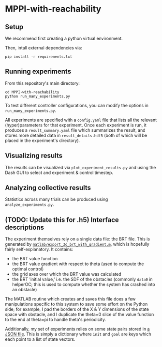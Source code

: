 # MPPI-with-reachability

## Setup

We recommend first creating a python virtual environment.

Then, intall external dependencies via:

```
pip install -r requirements.txt
```

## Running experiments

From this repository's main directory:

```
cd MPPI-with-reachability
python run_many_experiments.py
```

To test different controller configurations, you can modify the options in `run_many_experiments.py`.

All experiments are specified with a `config.yaml` file that lists all the relevant (hyper)parameters for that experiment. Once each experiment is run, it produces a `result_summary.yaml` file which summarizes the result, and stores more detailed data in `result_details.hdf5` (both of which will be placed in the experiment's directory).

## Visualizing results

The results can be visualized via `plot_experiment_results.py` and using the Dash GUI to select and experiment & control timestep.

## Analyzing collective results

Statistics across many trials can be produced using `analyze_experiments.py`.

## (TODO: Update this for .h5) Interface descriptions

The experiment themselves rely on a single data file: the BRT file. This is generated by [`matlab/export_3d_brt_with_gradient.m`](matlab/export_3d_brt_with_gradient.m), which is hopefully fairly self-explanatory. It contains:

- the BRT value function
- the BRT value gradient with respect to theta (used to compute the optimal control)
- the grid axes over which the BRT value was calculated
- the BRT 'initial value,' i.e. the SDF of the obstacles (commonly `data0` in helperOC; this is used to compute whether the system has crashed into an obstacle)

The MATLAB routine which creates and saves this file does a few manipulations specific to this system to save some effort on the Python side; for example, I pad the borders of the X & Y dimensions of the state space with obstacle, and I duplicate the theta=0 slice of the value function to the end at theta=pi to handle theta's periodicity.

Additionally, my set of experiments relies on some state pairs stored in [a JSON file](config_data/dubin_environment_state_pairs.json). This is simply a dictionary where `init` and `goal` are keys which each point to a list of state vectors.
